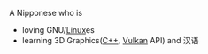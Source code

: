 A Nipponese who is
- loving GNU/[Linux](https://dak.f5.si/)es
- learning 3D Graphics([C++](https://stroustrup.com/C++.html), [Vulkan](https://www.vulkan.org/) API) and 汉语
